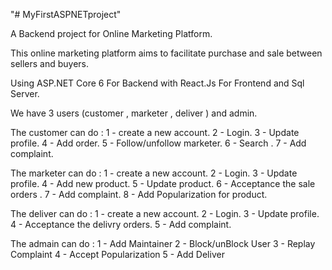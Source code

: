 "# MyFirstASPNETproject" 

A Backend project for Online Marketing Platform.

This online marketing platform aims to facilitate purchase and sale between sellers and buyers.

Using ASP.NET Core 6 For Backend with React.Js For Frontend and Sql Server.


We have 3 users (customer , marketer , deliver ) and admin.

The customer can do :
1 - create a new account.
2 - Login.
3 - Update profile.
4 - Add order.
5 - Follow/unfollow marketer.
6 - Search .
7 - Add complaint.

The marketer can do :
1 - create a new account.
2 - Login.
3 - Update profile.
4 - Add new product.
5 - Update product.
6 - Acceptance the sale orders .
7 - Add complaint.
8 - Add Popularization for product.

The deliver can do :
1 - create a new account.
2 - Login.
3 - Update profile.
4 - Acceptance the delivry orders.
5 - Add complaint.

The admain can do :
1 - Add Maintainer
2 - Block/unBlock User
3 - Replay Complaint
4 - Accept Popularization
5 - Add Deliver




